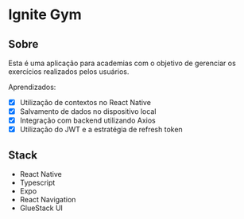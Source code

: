 # Ignite Gym

## Sobre

Esta é uma aplicação para academias com o objetivo de gerenciar os exercícios realizados pelos usuários.

Aprendizados:
- [x] Utilização de contextos no React Native
- [x] Salvamento de dados no dispositivo local
- [x] Integração com backend utilizando Axios
- [x] Utilização do JWT e a estratégia de refresh token

## Stack

- React Native
- Typescript
- Expo
- React Navigation
- GlueStack UI